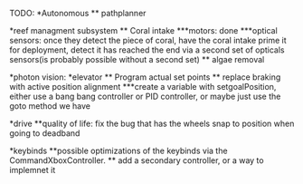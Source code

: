 TODO:
*Autonomous
** pathplanner

*reef managment subsystem
** Coral intake 
***motors: done
***optical sensors: once they detect the piece of coral, have the coral intake prime it for deployment, detect it has reached the end via a second set of opticals sensors(is probably possible without a second set)
** algae removal



*photon vision:
*elevator
** Program actual set points
** replace braking with active position alignment
***create a variable with setgoalPosition, either use a bang bang controller or PID controller, or maybe just use the goto method we have



*drive
**quality of life: fix the bug that has the wheels snap to position when going to deadband

*keybinds
**possible optimizations of the keybinds via the CommandXboxController.
** add a secondary controller, or a way to implemnet it